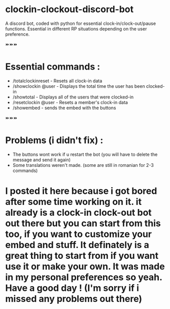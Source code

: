 # clockin-clockout-discord-bot
A discord bot, coded with python for essential clock-in/clock-out/pause functions. Essential in different RP situations depending on the user preference.

⏩⏩⏩
# Essential commands : 
- /totalclockinreset - Resets all clock-in data
- /showclockin @user - Displays the total time the user has been clocked-in
- /showtotal - Displays all of the users that were clocked-in
- /resetclockin @user - Resets a member's clock-in data
- /showembed - sends the embed with the buttons

⏩⏩⏩
# Problems (i didn't fix) :
- The buttons wont work if u restart the bot (you will have to delete the message and send it again)
- Some translations weren't made. (some are still in romanian for 2-3 commands)

# I posted it here because i got bored after some time working on it. it already is a clock-in clock-out bot out there but you can start from this too, if you want to customize your embed and stuff. It definately is a great thing to start from if you want use it or make your own. It was made in my personal preferences so yeah. Have a good day ! (I'm sorry if i missed any problems out there)
